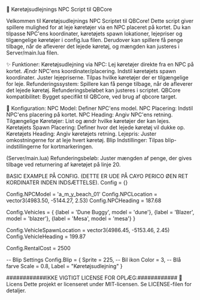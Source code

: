 🚗 Køretøjsudlejnings NPC Script til QBCore

Velkommen til Køretøjsudlejnings NPC Scriptet til QBCore! Dette script giver spillere mulighed for at leje køretøjer via en NPC placeret på kortet. Du kan tilpasse NPC'ens koordinater, køretøjets spawn lokationer, lejepriser og tilgængelige køretøjer i config.lua filen. Derudover kan spillere få penge tilbage, når de afleverer det lejede køretøj, og mængden kan justeres i Server/main.lua filen.


✨ Funktioner:
Køretøjsudlejning via NPC: Lej køretøjer direkte fra en NPC på kortet.
Ændr NPC'ens koordinater/placering.
Indstil køretøjets spawn koordinater.
Juster lejepriserne.
Tilpas hvilke køretøjer der er tilgængelige for leje.
Refunderingssystem: Spillere kan få penge tilbage, når de afleverer det lejede køretøj. Refunderingsbeløbet kan justeres i scriptet.
QBCore kompatibilitet: Bygget specifikt til QBCore, ved brug af qbcore target.


🔧 Konfiguration:
NPC Model: Definer NPC'ens model.
NPC Placering: Indstil NPC'ens placering på kortet.
NPC Heading: Angiv NPC'ens retning.
Tilgængelige Køretøjer: List og ændr hvilke køretøjer der kan lejes.
Køretøjets Spawn Placering: Definer hvor det lejede køretøj vil dukke op.
Køretøjets Heading: Angiv køretøjets retning.
Lejepris: Juster omkostningerne for at leje hvert køretøj.
Blip Indstillinger: Tilpas blip-indstillingerne for kortmarkeringen.

(Server/main.lua)
Refunderingsbeløb: Juster mængden af penge, der gives tilbage ved returnering af køretøjet på linje 20.

BASIC EXAMPLE PÅ CONFIG. (DETTE ER UDE PÅ CAYO PERICO ØEN RET KORDINATER INDEN INDSÆTTELSE).
Config = {}

Config.NPCModel = 'a_m_y_beach_01'
Config.NPCLocation = vector3(4983.50, -5144.27, 2.53)
Config.NPCHeading = 187.68

Config.Vehicles = {
    {label = 'Dune Buggy', model = 'dune'},
    {label = 'Blazer', model = 'blazer'},
    {label = 'Mesa', model = 'mesa'}
}

Config.VehicleSpawnLocation = vector3(4986.45, -5153.46, 2.45)
Config.VehicleHeading = 199.87

Config.RentalCost = 2500

-- Blip Settings
Config.Blip = {
    Sprite = 225, -- Bil ikon
    Color = 3, -- Blå farve
    Scale = 0.8,
    Label = "Køretøjsudlejning"
}


############IKKE VIGTIGT LICENSE FOR OPLÆG:############
📜 Licens
Dette projekt er licenseret under MIT-licensen. Se LICENSE-filen for detaljer.

